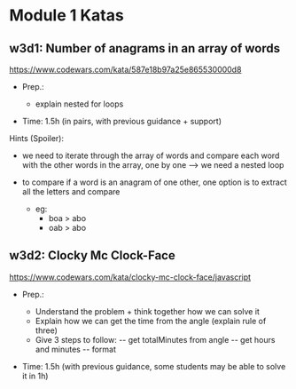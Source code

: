 

# Module 1 Katas 

<!--- 
Status: in progress
-->








## w3d1: Number of anagrams in an array of words
https://www.codewars.com/kata/587e18b97a25e865530000d8

- Prep.:
  - explain nested for loops

- Time: 1.5h (in pairs, with previous guidance + support)


Hints (Spoiler):
- we need to iterate through the array of words and compare each word with the other words in the array, one by one  --> we need a nested loop

- to compare if a word is an anagram of one other, one option is to extract all the letters and compare
  - eg:
    - boa > abo
    - oab > abo 






## w3d2: Clocky Mc Clock-Face
https://www.codewars.com/kata/clocky-mc-clock-face/javascript

- Prep.:
  - Understand the problem + think together how we can solve it
  - Explain how we can get the time from the angle (explain rule of three)
  - Give 3 steps to follow:
    -- get totalMinutes from angle
    -- get hours and minutes
    -- format

- Time: 1.5h (with previous guidance, some students may be able to solve it in 1h)






